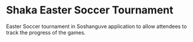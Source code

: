 # Shaka Easter Soccer Tournament
Easter Soccer tournament in Soshanguve application to allow attendees to track the progress of the games.
